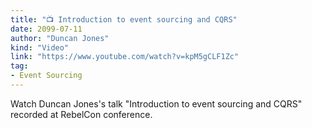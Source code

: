 ```yaml
---
title: "📺 Introduction to event sourcing and CQRS"
date: 2099-07-11
author: "Duncan Jones"
kind: "Video"
link: "https://www.youtube.com/watch?v=kpM5gCLF1Zc"
tag:
- Event Sourcing
---
```


Watch Duncan Jones's talk "Introduction to event sourcing and CQRS" recorded at RebelCon conference.

<!-- more -->

<YouTube id="kpM5gCLF1Zc"></YouTube>
